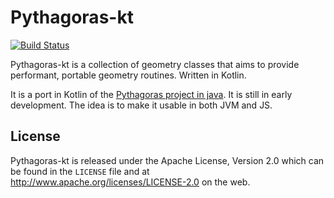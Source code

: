 # Pythagoras-kt

[![Build Status](https://travis-ci.org/cdietze/pythagoras-kt.svg?branch=master)](https://travis-ci.org/cdietze/pythagoras-kt)

Pythagoras-kt is a collection of geometry classes that aims to provide performant,
portable geometry routines. Written in Kotlin.

It is a port in Kotlin of the [Pythagoras project in java](https://github.com/samskivert/pythagoras).
It is still in early development. The idea is to make it usable in both JVM and JS. 

## License

Pythagoras-kt is released under the Apache License, Version 2.0 which can be found
in the `LICENSE` file and at http://www.apache.org/licenses/LICENSE-2.0 on the
web.

